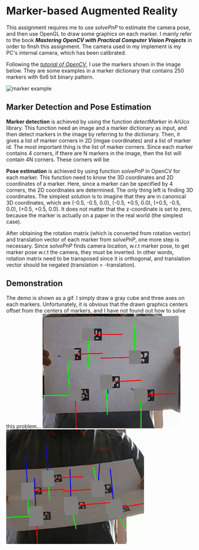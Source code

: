 # Marker-based Augmented Reality

This assignment requires me to use *solvePnP* to estimate the camera pose, and then use OpenGL to draw some graphics on each marker. I mainly refer to the book ***Mastering OpenCV with Practical Computer Vision Projects*** in order to finsh this assignment. The camera used in my implement is my PC's internal camera, which has been calibrated.

Following the [*tutorial of OpenCV*](https://docs.opencv.org/trunk/d5/dae/tutorial_aruco_detection.html), I use the markers shown in the image below. They are some examples in a marker dictionary that contains 250 markers with 6x6 bit binary pattern.

![marker example](https://docs.opencv.org/trunk/singlemarkerssource.png)

## Marker Detection and Pose Estimation

**Marker detection** is achieved by using the function *detectMarker* in ArUco library. This function need an image and a marker dictionary as input, and then detect markers in the image by referring to the dictionary. Then, it gives a list of marker corners in 2D (imgae coordinates) and a list of marker id. The most important thing is the list of marker corners. Since each marker contains 4 corners, if there are N markers in the image, then the list will contain 4N corners. These corners will be 

**Pose estimation** is achieved by using function *solvePnP* in OpenCV for each marker. This function need to know the 3D coordinates and 2D coordinates of a marker. Here, since a marker can be specified by 4 corners, the 2D coordinates are determined. The only thing left is finding 3D coordinates. The simplest solution is to imagine that they are in canonical 3D coordinates, which are (-0.5, -0.5, 0.0), (-0.5, +0.5, 0.0), (+0.5, -0.5, 0.0), (+0.5, +0.5, 0.0). It does not matter that the z-coordinate is set to zero, because the marker is actually on a paper in the real world (the simplest case).

After obtaining the rotation matrix (which is converted from rotation vector) and translation vector of each marker from *solvePnP*, one more step is necessary. Since *solvePnP* finds camera location, w.r.t marker pose, to get marker pose w.r.t the camera, they must be inverted. In other words, rotation matrix need to be transposed since it is orthogonal, and translation vector should be negated (translation = -translation).

## Demonstration
The demo is shown as a gif. I simply draw a gray cube and three axes on each markers. Unfortunately, it is obvious that the drawn graphics centers offset from the centers of markers, and I have not found out how to solve this problem...
![demo1](https://github.com/Nyohohoho/marker-based-AR/blob/master/Screenshots/demo1.gif)
![demo2](https://github.com/Nyohohoho/marker-based-AR/blob/master/Screenshots/demo2.gif)
